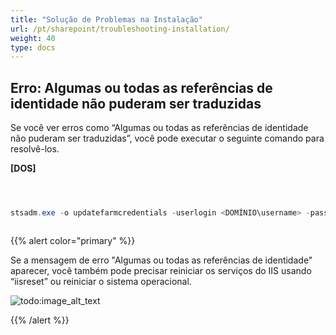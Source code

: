 ```yaml
---
title: "Solução de Problemas na Instalação"
url: /pt/sharepoint/troubleshooting-installation/
weight: 40
type: docs
---
```



## **Erro: Algumas ou todas as referências de identidade não puderam ser traduzidas**
Se você ver erros como “Algumas ou todas as referências de identidade não puderam ser traduzidas”, você pode executar o seguinte comando para resolvê-los.

**[DOS]**

``` cs



stsadm.exe -o updatefarmcredentials -userlogin <DOMÍNIO\username> -password <senha>



```

{{% alert color="primary" %}} 

Se a mensagem de erro "Algumas ou todas as referências de identidade" aparecer, você também pode precisar reiniciar os serviços do IIS usando “iisreset” ou reiniciar o sistema operacional. 

![todo:image_alt_text](troubleshooting-installation_1.png)

{{% /alert %}}